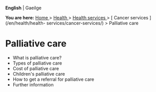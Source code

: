**English** |  Gaeilge 

**You are here:** [ Home ](/en/) > [ Health ](/en/health/) > [ Health services
](/en/health/health-services/) > [ Cancer services ](/en/health/health-
services/cancer-services/) > Palliative care

#  Palliative care

  * What is palliative care? 
  * Types of palliative care 
  * Cost of palliative care 
  * Children's palliative care 
  * How to get a referral for palliative care 
  * Further information 
